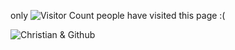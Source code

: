 <!-- Visitor Counter by Ryan Lanciaux!--->
only
![Visitor Count](https://profile-counter.glitch.me/boredsherbet/count.svg) people have visited this page :(

![Christian & Github](https://github-readme-stats.vercel.app/api?username=boredsherbet&count_private=true&show_icons=true&theme=moltack&custom_title=Christian_and_Github_a_one-sided_relationship)
